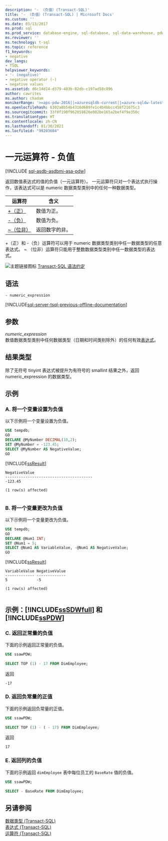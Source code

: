 ```yaml
---
description: '- （负值）(Transact-SQL)'
title: '- （负值）(Transact-SQL) | Microsoft Docs'
ms.custom: ''
ms.date: 03/13/2017
ms.prod: sql
ms.prod_service: database-engine, sql-database, sql-data-warehouse, pdw
ms.reviewer: ''
ms.technology: t-sql
ms.topic: reference
f1_keywords:
- negative
dev_langs:
- TSQL
helpviewer_keywords:
- '- (negative)'
- negative operator (-)
- negative values
ms.assetid: d6c14d14-d379-403b-82db-c197ad58c896
author: cawrites
ms.author: chadam
monikerRange: '>=aps-pdw-2016||=azuresqldb-current||=azure-sqldw-latest||>=sql-server-2016||>=sql-server-linux-2017||=azuresqldb-mi-current'
ms.openlocfilehash: 6302a8b54b4316d689fe1c4b4bbcc458f21675c3
ms.sourcegitcommit: 33f0f190f962059826e002be165a2bef4f9e350c
ms.translationtype: HT
ms.contentlocale: zh-CN
ms.lasthandoff: 01/30/2021
ms.locfileid: "99203604"
---
```

# <a name="unary-operators---negative"></a>一元运算符 - 负值
[!INCLUDE [sql-asdb-asdbmi-asa-pdw](../../includes/applies-to-version/sql-asdb-asdbmi-asa-pdw.md)]

  返回数值表达式的值的负值（一元运算符）。 一元运算符只对一个表达式执行操作，该表达式可以是 numeric 数据类型类别中的任何一种数据类型。   
  
|运算符|含义|  
|--------------|-------------|  
|[+（正）](../../t-sql/language-elements/unary-operators-positive.md)|数值为正。|  
|[-（负）](../../t-sql/language-elements/unary-operators-negative.md)|数值为负。|  
|[~（位非）](../../t-sql/language-elements/bitwise-not-transact-sql.md)|返回数字的非。|  
  
 +（正）和 -（负）运算符可以用于 numeric 数据类型类别中任一数据类型的任意表达式。 ~ （位非）运算符只能用于整数数据类型类别中任一数据类型的表达式。 
  
 ![主题链接图标](../../database-engine/configure-windows/media/topic-link.gif "“主题链接”图标") [Transact-SQL 语法约定](../../t-sql/language-elements/transact-sql-syntax-conventions-transact-sql.md)  
  
## <a name="syntax"></a>语法  
  
```syntaxsql
- numeric_expression  
```  
  
[!INCLUDE[sql-server-tsql-previous-offline-documentation](../../includes/sql-server-tsql-previous-offline-documentation.md)]

## <a name="arguments"></a>参数
 *numeric_expression*  
 数值数据类型类别中任何数据类型（日期和时间类别除外）的任何有效[表达式](../../t-sql/language-elements/expressions-transact-sql.md)。  
  
## <a name="result-types"></a>结果类型  
 除了无符号 tinyint 表达式被提升为有符号的 smallint 结果之外，返回 numeric_expression 的数据类型。  
  
## <a name="examples"></a>示例  
  
### <a name="a-setting-a-variable-to-a-negative-value"></a>A. 将一个变量设置为负值  
 以下示例将一个变量设置为负值。  
  
```sql 
USE tempdb;  
GO  
DECLARE @MyNumber DECIMAL(10,2);  
SET @MyNumber = -123.45;  
SELECT @MyNumber AS NegativeValue;  
GO  
```  
  
 [!INCLUDE[ssResult](../../includes/ssresult-md.md)]  
  
```  
NegativeValue  
---------------------------------------  
-123.45  
  
(1 row(s) affected)  
  
```  
  
### <a name="b-changing-a-variable-to-a-negative-value"></a>B. 将一个变量更改为负值  
 以下示例将一个变量更改为负值。  
  
```sql  
USE tempdb;  
GO  
DECLARE @Num1 INT;  
SET @Num1 = 5;  
SELECT @Num1 AS VariableValue, -@Num1 AS NegativeValue;  
GO  
```  
  
 [!INCLUDE[ssResult](../../includes/ssresult-md.md)]  
  
```  
VariableValue NegativeValue  
------------- -------------  
5             -5  
  
(1 row(s) affected)  
  
```  
  
## <a name="examples-sssdwfull-and-sspdw"></a>示例：[!INCLUDE[ssSDWfull](../../includes/sssdwfull-md.md)] 和 [!INCLUDE[ssPDW](../../includes/sspdw-md.md)]  
  
### <a name="c-returning-the-negative-of-a-positive-constant"></a>C. 返回正常量的负值  
 下面的示例返回正常量的负值。  
  
```sql  
USE ssawPDW;  
  
SELECT TOP (1) - 17 FROM DimEmployee;  
```  
  
 返回  
  
```  
-17  
```  
  
### <a name="d-returning-the-positive-of-a-negative-constant"></a>D. 返回负常量的正值  
 下面的示例返回负常量的正值。  
  
```sql  
USE ssawPDW;  
  
SELECT TOP (1) - ( - 17) FROM DimEmployee;  
```  
  
 返回  
  
```  
17  
```  
  
### <a name="e-returning-the-negative-of-a-column"></a>E. 返回列的负值  
 下面的示例返回 `dimEmployee` 表中每位员工的 `BaseRate` 值的负值。  
  
```sql  
USE ssawPDW;  
  
SELECT - BaseRate FROM DimEmployee;  
```  
  
## <a name="see-also"></a>另请参阅  
 [数据类型 (Transact-SQL)](../../t-sql/data-types/data-types-transact-sql.md)   
 [表达式 (Transact-SQL)](../../t-sql/language-elements/expressions-transact-sql.md)   
 [运算符 (Transact-SQL)](../../t-sql/language-elements/operators-transact-sql.md)  
  
  

